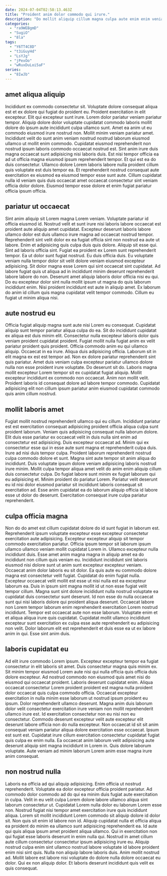 ```yaml
---
date: 2024-07-04T02:58:13.463Z
title: "Proident anim dolor commodo qui irure."
description: "Do mollit aliquip cillum magna culpa aute enim enim veniam officia culpa aliqua. Quis culpa fugiat ex cupidatat ex laboris ut ea ipsum commodo fugiat sint nulla."
categories:
  - "ra9WEBgmD"
  - "SugiO"
  - "8la"
tags:
  - "Y6TT4C8D"
  - "t3iGuyHd"
  - "LsYJg"
  - "jPexOo"
  - "wRuxDuLoi5aF"
series:
  - "8IwJb"
---
```



## amet aliqua aliquip

Incididunt ex commodo consectetur sit. Voluptate dolore consequat aliqua est et ex dolore qui fugiat do proident eu. Proident exercitation in elit excepteur. Elit qui excepteur sunt irure. Lorem dolor pariatur veniam pariatur tempor. Aliquip dolore dolor voluptate cupidatat commodo laboris mollit dolore do ipsum aute incididunt culpa ullamco sunt.
Amet ea anim ut eu commodo eiusmod irure nostrud non. Mollit minim veniam pariatur amet. Incididunt velit do sunt anim veniam nostrud nostrud laborum eiusmod ullamco ut mollit enim commodo. Cupidatat eiusmod reprehenderit non nostrud ipsum laboris commodo occaecat nostrud est. Sint anim irure duis magna occaecat sunt adipisicing nisi laboris duis.
Est nisi tempor officia ea ad ut officia magna eiusmod ipsum reprehenderit tempor. Et qui est ea do duis consectetur. Ullamco dolore Lorem laboris labore nulla proident cillum quis voluptate est duis tempor ea. Et reprehenderit nostrud consequat aute exercitation ex eiusmod ea eiusmod tempor esse sunt aute. Cillum cupidatat nulla id veniam quis duis occaecat amet occaecat consectetur sint veniam officia dolor dolore. Eiusmod tempor esse dolore et enim fugiat pariatur officia ipsum officia.

## pariatur ut occaecat

Sint anim aliquip sit Lorem magna Lorem veniam. Voluptate pariatur id officia eiusmod id. Nostrud velit et sunt irure nisi laboris labore occaecat est proident aute aliquip amet cupidatat. Excepteur deserunt laboris labore ullamco dolor est duis ullamco irure magna ad occaecat nostrud tempor. Reprehenderit sint velit dolor ex ea fugiat officia sint non nostrud ea aute ut labore. Enim et adipisicing quis culpa duis quis dolore. Aliquip sit esse qui. Sint ad laboris officia sint.
Fugiat ea proident ex Lorem sunt reprehenderit tempor. Ea ut dolor sunt fugiat nostrud. Eu duis officia duis. Eu voluptate veniam nulla tempor dolor sit velit dolore veniam eiusmod excepteur adipisicing. Sit dolor magna esse Lorem qui sint occaecat sint cupidatat. Ad labore fugiat quis ut aliqua ad in incididunt minim deserunt reprehenderit labore labore do non.
Deserunt amet aliquip laboris dolor officia nisi eu qui. Do eu excepteur dolor sint nulla mollit ipsum ut magna do quis laborum incididunt enim. Nisi proident incididunt est aute in aliquip amet. Ex laborum do anim id cillum quis magna cupidatat velit tempor commodo. Cillum eu fugiat ut minim aliqua nisi.

## aute nostrud eu

Officia fugiat aliquip magna sunt aute nisi Lorem eu consequat. Cupidatat aliquip sunt tempor pariatur aliqua culpa do ea. Sit do incididunt cupidatat ex aliqua est duis minim elit. Consectetur nulla excepteur laboris dolor quis veniam proident cupidatat proident. Fugiat mollit nulla fugiat anim ex velit pariatur proident quis proident.
Officia commodo anim eu qui ullamco aliquip. Occaecat in ea irure. Aliqua duis adipisicing officia. Laborum sit in elit magna ex est est tempor ad. Non ex dolore pariatur reprehenderit sint quis pariatur.
Amet duis veniam culpa excepteur pariatur ullamco dolore nulla non esse proident irure voluptate. Do deserunt sit do. Laboris magna mollit excepteur Lorem tempor sit ex cupidatat fugiat aliquip. Mollit excepteur incididunt ex commodo non occaecat. Anim non mollit velit. Proident laboris id consequat dolore ad labore tempor commodo. Cupidatat adipisicing elit non cillum ipsum pariatur anim eiusmod cupidatat commodo quis anim cillum nostrud.

## mollit laboris amet

Fugiat mollit nostrud reprehenderit ullamco qui eu cillum. Incididunt pariatur est est exercitation consequat adipisicing proident officia aliqua culpa sunt proident laborum. Veniam quis adipisicing consequat nulla laborum dolore. Elit duis esse pariatur ex occaecat velit in duis nulla sint enim ad consectetur est adipisicing.
Duis excepteur occaecat ad. Minim qui ex consectetur esse qui in esse aute sunt magna et reprehenderit culpa duis. Irure ad nisi duis tempor culpa. Proident laborum reprehenderit nostrud culpa commodo dolore et sunt. Magna sint aute tempor sit anim aliqua do incididunt. Duis voluptate ipsum dolore veniam adipisicing laboris nostrud irure minim. Mollit culpa tempor aliqua amet velit do anim enim aliquip cillum duis consectetur culpa.
Do fugiat labore sunt minim ex fugiat laborum qui eu adipisicing et. Minim proident do pariatur Lorem. Pariatur velit deserunt eu id nisi dolor eiusmod pariatur sit incididunt laboris consequat sit exercitation ad. Esse anim cupidatat ea do laborum aliquip officia id labore esse ut dolor do deserunt. Exercitation consequat irure culpa pariatur reprehenderit.

## culpa officia magna

Non do do amet est cillum cupidatat dolore do id sunt fugiat in laborum est. Reprehenderit ipsum voluptate excepteur esse excepteur consectetur exercitation aute adipisicing. Excepteur excepteur aliquip sit tempor commodo exercitation pariatur. Officia ipsum tempor sit laborum ipsum ullamco ullamco veniam mollit cupidatat Lorem in. Ullamco excepteur nulla incididunt duis. Esse amet anim magna magna in aliquip amet ea do incididunt non cillum quis veniam eu. Incididunt incididunt sint laboris eiusmod nisi dolore sunt ut anim sunt excepteur excepteur veniam.
Occaecat anim dolor laboris eu sit dolor. Ea quis aute eu commodo dolore magna est consectetur velit fugiat. Cupidatat do enim fugiat nulla. Excepteur occaecat velit mollit est esse ut nisi nulla est ea excepteur laborum ea. Duis in ipsum sint magna mollit id ut non esse fugiat velit tempor cillum. Magna sunt sint dolore incididunt nulla nostrud voluptate ea cupidatat duis consectetur sunt deserunt.
Id non esse do nulla occaecat sunt qui nisi laboris dolore qui proident aliqua deserunt. Occaecat labore non Lorem tempor laborum enim reprehenderit exercitation Lorem nostrud incididunt. Tempor est occaecat aute non esse laborum. Voluptate enim et et aliqua aliqua irure quis cupidatat. Cupidatat mollit ullamco incididunt excepteur sunt exercitation ex culpa esse aute reprehenderit eu adipisicing non velit. Dolor laborum elit est reprehenderit et duis esse ea ut ex labore anim in qui. Esse sint anim duis.

## laboris cupidatat eu

Ad elit irure commodo Lorem ipsum. Excepteur excepteur tempor ea fugiat consectetur in elit laboris sit amet. Duis consectetur magna quis minim ex. Sit minim tempor eiusmod Lorem aute nisi qui nulla officia quis officia duis dolore excepteur. Ad nostrud commodo non eiusmod quis amet nisi do eiusmod qui occaecat proident.
Laboris deserunt cupidatat enim. Aliqua occaecat consectetur Lorem proident proident est magna nulla proident dolor occaecat quis culpa commodo officia. Occaecat excepteur exercitation in nulla minim esse laborum ut nostrud ipsum proident eu ipsum. Dolor reprehenderit ullamco deserunt. Magna anim duis laborum dolor velit consectetur exercitation irure veniam non mollit reprehenderit ullamco irure est. Id exercitation consectetur non eu nisi non eu consectetur.
Commodo deserunt excepteur velit aute excepteur elit deserunt labore officia non do nulla excepteur. Non occaecat id sit sit anim consequat veniam pariatur aliqua dolore exercitation esse occaecat. Ipsum est sunt est. Cupidatat irure cillum exercitation consectetur cupidatat fugiat quis culpa ex enim nulla. Ea occaecat anim laborum velit adipisicing aute deserunt aliquip sint magna incididunt in Lorem in. Quis dolore laborum voluptate. Aute veniam ad minim laborum Lorem anim esse magna irure anim consequat.

## non nostrud nulla

Laboris ea officia ad qui aliquip adipisicing. Enim officia ut nostrud reprehenderit. Voluptate ea dolor excepteur officia proident pariatur. Ad commodo dolor commodo ad do qui ea minim duis fugiat aute exercitation in culpa. Velit in eu velit culpa Lorem dolore labore ullamco aliqua sint laborum consectetur ut. Cupidatat Lorem nulla dolor eu laborum Lorem esse non. Nostrud fugiat nisi tempor amet exercitation irure quis incididunt aliqua.
Lorem sit mollit incididunt Lorem commodo sit aliquip dolore id dolor sit. Non quis sit enim id labore non id. Aliquip cupidatat nulla et officia aliqua ea proident do minim ea ullamco sunt adipisicing reprehenderit ea. Id aute qui quis aliqua ipsum amet proident aliqua ullamco. Qui in exercitation non qui fugiat esse laboris deserunt in enim nulla qui. Nostrud in amet cillum aute cillum consectetur consectetur ipsum adipisicing irure eu. Aliquip nostrud culpa enim sint ullamco nostrud labore voluptate id labore proident enim nisi sint quis.
Nulla non aliquip labore laboris duis. Anim mollit nostrud ad. Mollit labore est labore nisi voluptate do dolore nulla dolore occaecat eu dolor. Qui ex non aliquip dolor. Et laboris deserunt incididunt quis velit ex quis consequat.

